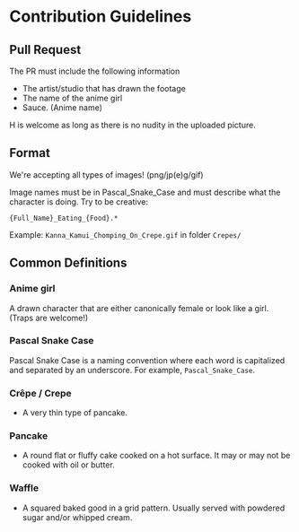 # Contribution Guidelines

## Pull Request
The PR must include the following information
- The artist/studio that has drawn the footage
- The name of the anime girl
- Sauce. (Anime name)

H is welcome as long as there is no nudity in the uploaded picture.

## Format
We're accepting all types of images! (png/jp(e)g/gif)

Image names must be in Pascal_Snake_Case and must describe what the character is doing. Try to be creative:

`{Full_Name}_Eating_{Food}.*`

Example: `Kanna_Kamui_Chomping_On_Crepe.gif` in folder `Crepes/`

## Common Definitions
### Anime girl
A drawn character that are either canonically female or look like a girl. (Traps are welcome!)

### Pascal Snake Case
Pascal Snake Case is a naming convention where each word is capitalized and separated by an underscore. For example, `Pascal_Snake_Case`.

### Crêpe / Crepe
- A very thin type of pancake.

### Pancake
 - A round flat or fluffy cake cooked on a hot surface. It may or may not be cooked with oil or butter.

### Waffle
- A squared baked good in a grid pattern. Usually served with powdered sugar and/or whipped cream.
